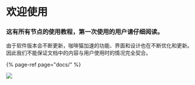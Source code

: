 # 欢迎使用

### 这有所有节点的使用教程，第一次使用的用户请仔细阅读。

由于软件版本会不断更新，咖啡猫加速的功能、界面和设计也在不断优化和更新。因此我们不能保证文档中的内容与用户使用时的情况完全契合。



{% page-ref page="docs/" %}

![](https://i.loli.net/2019/04/10/5cade2b460551.jpg)



